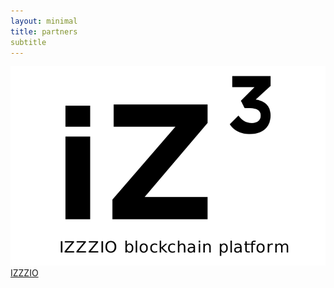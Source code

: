 ```yaml
---
layout: minimal
title: partners
subtitle
---
```


![IZZZIO](/img/izzz_note.png)
[IZZZIO](http://izzz.io/)